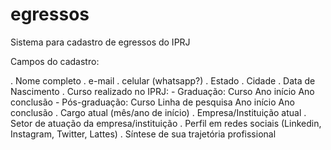 # egressos
Sistema para cadastro de egressos do IPRJ

Campos do cadastro:

. Nome completo
. e-mail
. celular (whatsapp?)
. Estado
. Cidade
. Data de Nascimento
. Curso realizado no IPRJ:
    - Graduação:
    	Curso
    	Ano início
    	Ano conclusão
    - Pós-graduação:
    	Curso
		Linha de pesquisa
    	Ano início
    	Ano conclusão
. Cargo atual (mês/ano de início)
. Empresa/Instituição atual
. Setor de atuação da empresa/instituição
. Perfil em redes sociais (Linkedin, Instagram, Twitter, Lattes)
. Síntese de sua trajetória profissional